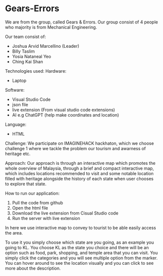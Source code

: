 # Gears-Errors
We are from the group, called Gears & Errors. Our group consist of 4 people who majority is from Mechanical Engineering.

Our team consist of:
 - Joshua Arvid Marcellino (Leader)
 - Billy Taslim
 - Yosia Nataneal Yeo
 - Ching Kai Shan

Technologies used:
Hardware:
- Laptop

Software:
- Visual Studio Code
- json file
- live extension (From visual studio code extensions)
- AI e.g ChatGPT (help make coordinates and location)

Language:
- HTML

Challenge:
We participate on IMAGINEHACK hackhaton, which we choose challenge 1 where we tackle the problem our tourism and awarness of heritage etc.

Approach:
Our approach is through an interactive map which promotes the whole overview of Malaysia, through a brief and compact interactive map, which includes locations recommended to visit and some notable location filled with heritage alongside the history of each state when user chooses to explore that state.

How to run our application:
1. Pull the code from github
2. Open the html file
3. Download the live extension from Cisual Studio code
4. Run the server with live extension

In here we use interactive map to convey to tourist to be able easily access the area.

To use it you simply choose which state are you going, as an example you going to KL. You choose KL as the state you choice and there will be an option such as food, park, shopping, and temple area that you can visit.  You simply click the categories and you will see multiple option from the marker. You can hover around to see the location visually and you can click to see more about the description. 


